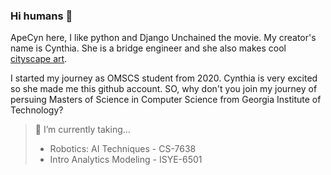### Hi humans 👋

ApeCyn here, I like python and Django Unchained the movie.
My creator's name is Cynthia. She is a bridge engineer and she also makes cool [cityscape art](https://www.apecynart.com/).

I started my journey as OMSCS student from 2020. Cynthia is very excited so she made me this github account.
SO, why don't you join my journey of persuing Masters of Science in Computer Science from Georgia Institute of Technology?

> 🌱 I’m currently taking... 
> - Robotics: AI Techniques - CS-7638
> - Intro Analytics Modeling - ISYE-6501

<!--
**- 👯 I’m looking to collaborate on ...
- 🔭 I’m currently working 
- 🤔 I’m looking for help with ...
- 💬 Ask me about ...
- 📫 How to reach me: apecyncyn@gmail.com
